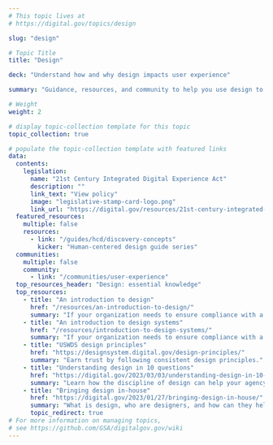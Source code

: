 ```yaml
---
# This topic lives at
# https://digital.gov/topics/design

slug: "design"

# Topic Title
title: "Design"

deck: "Understand how and why design impacts user experience"

summary: "Guidance, resources, and community to help you use design to create government websites that meet customer needs, work well on any device, and follow federal web requirements."

# Weight
weight: 2

# display topic-collection template for this topic
topic_collection: true

# populate the topic-collection template with featured links
data:
  contents:
    legislation:
      name: "21st Century Integrated Digital Experience Act"
      description: ""
      link_text: "View policy"
      image: "legislative-stamp-card-logo.png"
      link_url: "https://digital.gov/resources/21st-century-integrated-digital-experience-act/"
  featured_resources:
    multiple: false
    resources:
      - link: "/guides/hcd/discovery-concepts"
        kicker: "Human-centered design guide series"
  communities:
    multiple: false
    community:
      - link: "/communities/user-experience"
  top_resources_header: "Design: essential knowledge"
  top_resources:
    - title: "An introduction to design"
      href: "/resources/an-introduction-to-design/"
      summary: "If your organization needs to ensure compliance with a design standard or align to a brand, a design system can help you achieve those goals more easily than building a site from scratch. Learn how a design system can help you and what you need to know to get started."
    - title: "An introduction to design systems"
      href: "/resources/introduction-to-design-systems/"
      summary: "If your organization needs to ensure compliance with a design standard or align to a brand, a design system can help you achieve those goals more easily than building a site from scratch. Learn how a design system can help you and what you need to know to get started."
    - title: "USWDS design principles"
      href: "https://designsystem.digital.gov/design-principles/"
      summary: "Earn trust by following consistent design principles."
    - title: "Understanding design in 10 questions"
      href: "https://digital.gov/2023/03/03/understanding-design-in-10-questions/"
      summary: "Learn how the discipline of design can help your agency improve customer experience."
    - title: "Bringing design in-house"
      href: "https://digital.gov/2023/01/27/bringing-design-in-house/"
      summary: "What is design, who are designers, and how can they help your agency? Learn how to build a design team that can help your agency solve “wicked problems” and be more innovative."
      topic_redirect: true
# For more information on managing topics,
# see https://github.com/GSA/digitalgov.gov/wiki
---
```

